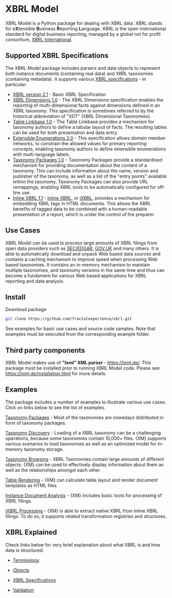 # XBRL Model

XBRL Model is a Python package for dealing with XBRL data. XBRL stands for e**X**tensible **B**usiness **R**eporting **L**anguage. XBRL is the open international standard for digital business reporting, managed by a global not for profit consortium, [XBRL International](https://www.xbrl.org/). 

## Supported XBRL Specifications

The XBRL Model package includes parsers and data objects to represent both instance documents (containing real data) and XBRL taxonomies (containing metadata). It supports various [XBRL specifications](https://specifications.xbrl.org/specifications.html) - in particular: 

* [XBRL version 2.1](https://www.xbrl.org/Specification/XBRL-2.1/REC-2003-12-31/XBRL-2.1-REC-2003-12-31+corrected-errata-2013-02-20.html) - Basic XBRL Specification
* [XBRL Dimensions 1.0](https://www.xbrl.org/specification/dimensions/rec-2012-01-25/dimensions-rec-2006-09-18+corrected-errata-2012-01-25-clean.html) - The XBRL Dimensions specification enables the reporting of multi-dimensional facts against dimensions defined in an XBRL taxonomy. This specification is sometimes referred to by the historical abbreviation of "XDT" (XBRL Dimensional Taxonomies).
* [Table Linkbase 1.0](https://www.xbrl.org/Specification/table-linkbase/REC-2014-03-18+errata-2018-07-17/table-linkbase-REC-2014-03-18+corrected-errata-2018-07-17.html) - The Table Linkbase provides a mechanism for taxonomy authors to define a tabular layout of facts. The resulting tables can be used for both presentation and data entry.
* [Extensible Enumerations 2.0](https://www.xbrl.org/Specification/extensible-enumerations-2.0/REC-2020-02-12/extensible-enumerations-2.0-REC-2020-02-12.html) - This specification allows domain member networks, to constrain the allowed values for primary reporting concepts, enabling taxonomy authors to define extensible enumerations with multi-language labels.
* [Taxonomy Packages 1.0](https://www.xbrl.org/Specification/taxonomy-package/PR-2015-12-09/taxonomy-package-PR-2015-12-09.html) - Taxonomy Packages provide a standardised mechanism for providing documentation about the content of a taxonomy. This can include information about the name, version and publisher of the taxonomy, as well as a list of the "entry points" available within the taxonomy. Taxonomy Packages can also provide URL remappings, enabling XBRL tools to be automatically configured for off-line use.
*  [Inline XBRL 1.1](https://www.xbrl.org/specification/inlinexbrl-part1/rec-2013-11-18/inlinexbrl-part1-rec-2013-11-18.html) - [Inline XBRL](https://www.xbrl.org/ixbrl), or [iXBRL](https://www.xbrl.org/ixbrl), provides a mechanism for embedding XBRL tags in HTML documents. This allows the XBRL benefits of tagged data to be combined with a human-readable presentation of a report, which is under the control of the preparer.

## Use Cases

XBRL Model can be used to process large amounts of XBRL filings from open data providers such as [SEC/EDGAR](https://www.sec.gov/), [GOV.UK](https://www.gov.uk/) and many others. It is able to automatically download and unpack Web based data sources and contains a caching mechanism to improve speed when processing Web based taxonomies. It contains an in-memory mechanism to maintain multiple taxonomies, and taxonomy versions in the same time and thus can become a fundament for various Web based applications for XBRL reporting and data analysis.

## Install

Download package

```bash
git clone https://github.com/fractalexperience/xbrl.git
```

See examples for basic use cases and source code samples. Note that examples must be executed from the corresponding example folder.



## Third party components

XBRL Model makes use of **"lxml" XML parser** - https://lxml.de/. This package must be installed prior to running XBRL Model code. Please see https://lxml.de/installation.html for more details.

## Examples

The package includes a number of examples to illustrate various use cases. Click on links below to see the list of examples.

[Taxonomy Packages](taxonomy_packages.html) - Most of the taxonomies are nowadays distributed in form of taxonomy packages. 

[Taxonomy Discovery](taxonomy_discovery.html) - Loading of a XBRL taxonomy can be a challenging operations, because some taxonomies contain 10,000+ files. {XM} supports various scenarios to load taxonomies as well as an optimized model for in-memory taxonomy storage.

[Taxonomy Browsing](taxonomy_browsing) - XBRL Taxonomies contain large amounts of different objects. {XM} can be used to effectively display information about them as well as the relationships amongst each other.

[Table Rendering](table_rendering.html) - {XM} can calculate table layout and render document templates as HTML files. 

[Instance Document Analysis](xid_analysis.html) - {XM} includes basic tools for processing of XBRL filings.

[iXBRL Processing](ixbrl_processing) - {XM} is able to extract native XBRL from Inline XBRL filings. To do so, it supports related transformation registries and structures. 



## XBRL Explained

Check links below for very brief explanation about what XBRL is and how data is structured.

- [Terminology](terminology.html)

- [Objects](objects.html)

- [XBRL Specifications](specs.html)

- [Validation](validation.html)

  





